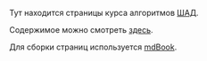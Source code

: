Тут находится страницы курса алгоритмов [ШАД](yandexdataschool.ru).

Содержимое можно смотреть [здесь](http://ysda.gitlab.io/).

Для сборки страниц используется [mdBook](https://github.com/rust-lang/mdBook).
